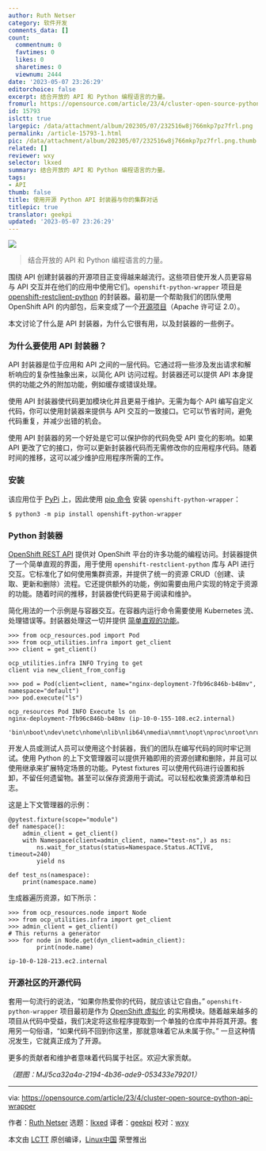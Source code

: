 ```yaml
---
author: Ruth Netser
category: 软件开发
comments_data: []
count:
  commentnum: 0
  favtimes: 0
  likes: 0
  sharetimes: 0
  viewnum: 2444
date: '2023-05-07 23:26:29'
editorchoice: false
excerpt: 结合开放的 API 和 Python 编程语言的力量。
fromurl: https://opensource.com/article/23/4/cluster-open-source-python-api-wrapper
id: 15793
islctt: true
largepic: /data/attachment/album/202305/07/232516w8j766mkp7pz7frl.png
permalink: /article-15793-1.html
pic: /data/attachment/album/202305/07/232516w8j766mkp7pz7frl.png.thumb.jpg
related: []
reviewer: wxy
selector: lkxed
summary: 结合开放的 API 和 Python 编程语言的力量。
tags:
- API
thumb: false
title: 使用开源 Python API 封装器与你的集群对话
titlepic: true
translator: geekpi
updated: '2023-05-07 23:26:29'
---
```


![](/data/attachment/album/202305/07/232516w8j766mkp7pz7frl.png)



> 
> 结合开放的 API 和 Python 编程语言的力量。
> 
> 
> 


围绕 API 创建封装器的开源项目正变得越来越流行。这些项目使开发人员更容易与 API 交互并在他们的应用中使用它们。`openshift-python-wrapper` 项目是 [openshift-restclient-python](https://github.com/openshift/openshift-restclient-python) 的封装器。最初是一个帮助我们的团队使用 OpenShift API 的内部包，后来变成了一个[开源项目](https://github.com/RedHatQE/openshift-python-wrapper)（Apache 许可证 2.0）。


本文讨论了什么是 API 封装器，为什么它很有用，以及封装器的一些例子。


### 为什么要使用 API 封装器？


API 封装器是位于应用和 API 之间的一层代码。它通过将一些涉及发出请求和解析响应的复杂性抽象出来，以简化 API 访问过程。封装器还可以提供 API 本身提供的功能之外的附加功能，例如缓存或错误处理。


使用 API 封装器使代码更加模块化并且更易于维护。无需为每个 API 编写自定义代码，你可以使用封装器来提供与 API 交互的一致接口。它可以节省时间，避免代码重复，并减少出错的机会。


使用 API 封装器的另一个好处是它可以保护你的代码免受 API 变化的影响。如果 API 更改了它的接口，你可以更新封装器代码而无需修改你的应用程序代码。随着时间的推移，这可以减少维护应用程序所需的工作。


### 安装


该应用位于 [PyPi](https://pypi.org/project/openshift-python-wrapper/) 上，因此使用 [pip 命令](https://opensource.com/downloads/pip-cheat-sheet) 安装 `openshift-python-wrapper`：



```
$ python3 -m pip install openshift-python-wrapper

```

### Python 封装器


[OpenShift REST API](https://access.redhat.com/documentation/en-us/openshift_container_platform/3.5/html-single/using_the_openshift_rest_api/index?intcmp=7013a000002qLH8AAM) 提供对 OpenShift 平台的许多功能的编程访问。封装器提供了一个简单直观的界面，用于使用 `openshift-restclient-python` 库与 API 进行交互。它标准化了如何使用集群资源，并提供了统一的资源 CRUD（创建、读取、更新和删除）流程。它还提供额外的功能，例如需要由用户实现的特定于资源的功能。随着时间的推移，封装器使代码更易于阅读和维护。


简化用法的一个示例是与容器交互。在容器内运行命令需要使用 Kubernetes 流、处理错误等。封装器处理这一切并提供 [简单直观的功能](https://github.com/RedHatQE/openshift-python-wrapper/blob/main/ocp_resources/pod.py#L72)。



```
>>> from ocp_resources.pod import Pod
>>> from ocp_utilities.infra import get_client
>>> client = get_client()

ocp_utilities.infra INFO Trying to get
client via new_client_from_config

>>> pod = Pod(client=client, name="nginx-deployment-7fb96c846b-b48mv", namespace="default")
>>> pod.execute("ls")

ocp_resources Pod INFO Execute ls on
nginx-deployment-7fb96c846b-b48mv (ip-10-0-155-108.ec2.internal)

'bin\nboot\ndev\netc\nhome\nlib\nlib64\nmedia\nmnt\nopt\nproc\nroot\nrun\nsbin\nsrv\nsys\ntmp\nusr\nvar\n'

```

开发人员或测试人员可以使用这个封装器，我们的团队在编写代码的同时牢记测试。使用 Python 的上下文管理器可以提供开箱即用的资源创建和删除，并且可以使用继承来扩展特定场景的功能。Pytest fixtures 可以使用代码进行设置和拆卸，不留任何遗留物。甚至可以保存资源用于调试。可以轻松收集资源清单和日志。


这是上下文管理器的示例：



```
@pytest.fixture(scope="module")
def namespace():
    admin_client = get_client()
    with Namespace(client=admin_client, name="test-ns",) as ns:
        ns.wait_for_status(status=Namespace.Status.ACTIVE, timeout=240)
        yield ns

def test_ns(namespace):
    print(namespace.name)

```

生成器遍历资源，如下所示：



```
>>> from ocp_resources.node import Node
>>> from ocp_utilities.infra import get_client
>>> admin_client = get_client()
# This returns a generator
>>> for node in Node.get(dyn_client=admin_client): 
        print(node.name)

ip-10-0-128-213.ec2.internal

```

### 开源社区的开源代码


套用一句流行的说法，“如果你热爱你的代码，就应该让它自由。” `openshift-python-wrapper` 项目最初是作为 [OpenShift 虚拟化](https://www.redhat.com/en/technologies/cloud-computing/openshift/virtualization?intcmp=7013a000002qLH8AAM) 的实用模块。随着越来越多的项目从代码中受益，我们决定将这些程序提取到一个单独的仓库中并将其开源。套用另一句俗语，“如果代码不回到你这里，那就意味着它从未属于你。” 一旦这种情况发生，它就真正成为了开源。


更多的贡献者和维护者意味着代码属于社区。欢迎大家贡献。


*（题图：MJ/5ca32a4a-2194-4b36-ade9-053433e79201）*




---


via: <https://opensource.com/article/23/4/cluster-open-source-python-api-wrapper>


作者：[Ruth Netser](https://opensource.com/users/rnetser1) 选题：[lkxed](https://github.com/lkxed/) 译者：[geekpi](https://github.com/geekpi) 校对：[wxy](https://github.com/wxy)


本文由 [LCTT](https://github.com/LCTT/TranslateProject) 原创编译，[Linux中国](https://linux.cn/) 荣誉推出